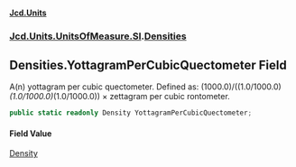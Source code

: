 #### [Jcd.Units](index.md 'index')
### [Jcd.Units.UnitsOfMeasure.SI](Jcd.Units.UnitsOfMeasure.SI.md 'Jcd.Units.UnitsOfMeasure.SI').[Densities](Densities.md 'Jcd.Units.UnitsOfMeasure.SI.Densities')

## Densities.YottagramPerCubicQuectometer Field

A(n) yottagram per cubic quectometer. Defined as: (1000.0)/((1.0/1000.0)*(1.0/1000.0)*(1.0/1000.0)) × zettagram per cubic rontometer.

```csharp
public static readonly Density YottagramPerCubicQuectometer;
```

#### Field Value
[Density](Density.md 'Jcd.Units.UnitTypes.Density')